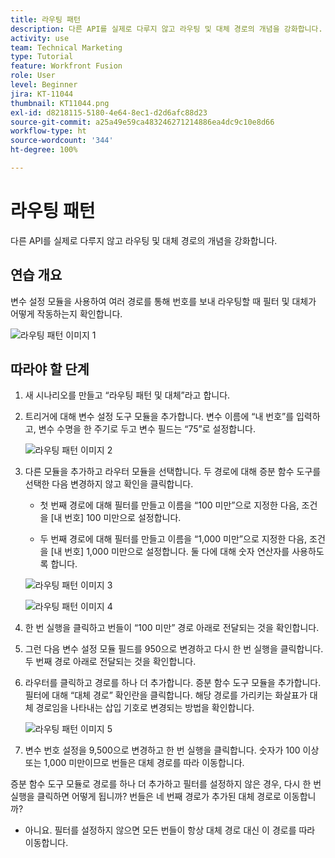```yaml
---
title: 라우팅 패턴
description: 다른 API를 실제로 다루지 않고 라우팅 및 대체 경로의 개념을 강화합니다.
activity: use
team: Technical Marketing
type: Tutorial
feature: Workfront Fusion
role: User
level: Beginner
jira: KT-11044
thumbnail: KT11044.png
exl-id: d8218115-5180-4e64-8ec1-d2d6afc88d23
source-git-commit: a25a49e59ca483246271214886ea4dc9c10e8d66
workflow-type: ht
source-wordcount: '344'
ht-degree: 100%

---
```


# 라우팅 패턴

다른 API를 실제로 다루지 않고 라우팅 및 대체 경로의 개념을 강화합니다.

## 연습 개요

변수 설정 모듈을 사용하여 여러 경로를 통해 번호를 보내 라우팅할 때 필터 및 대체가 어떻게 작동하는지 확인합니다.

![라우팅 패턴 이미지 1](../12-exercises/assets/routing-patterns-walkthrough-1.png)

## 따라야 할 단계

1. 새 시나리오를 만들고 “라우팅 패턴 및 대체”라고 합니다.
1. 트리거에 대해 변수 설정 도구 모듈을 추가합니다. 변수 이름에 “내 번호”를 입력하고, 변수 수명을 한 주기로 두고 변수 필드는 “75”로 설정합니다.

   ![라우팅 패턴 이미지 2](../12-exercises/assets/routing-patterns-walkthrough-2.png)

1. 다른 모듈을 추가하고 라우터 모듈을 선택합니다. 두 경로에 대해 증분 함수 도구를 선택한 다음 변경하지 않고 확인을 클릭합니다.

   + 첫 번째 경로에 대해 필터를 만들고 이름을 “100 미만”으로 지정한 다음, 조건을 [내 번호] 100 미만으로 설정합니다.

   + 두 번째 경로에 대해 필터를 만들고 이름을 “1,000 미만”으로 지정한 다음, 조건을 [내 번호] 1,000 미만으로 설정합니다. 둘 다에 대해 숫자 연산자를 사용하도록 합니다.

   ![라우팅 패턴 이미지 3](../12-exercises/assets/routing-patterns-walkthrough-3.png)

   ![라우팅 패턴 이미지 4](../12-exercises/assets/routing-patterns-walkthrough-4.png)

1. 한 번 실행을 클릭하고 번들이 “100 미만” 경로 아래로 전달되는 것을 확인합니다.
1. 그런 다음 변수 설정 모듈 필드를 950으로 변경하고 다시 한 번 실행을 클릭합니다. 두 번째 경로 아래로 전달되는 것을 확인합니다.
1. 라우터를 클릭하고 경로를 하나 더 추가합니다. 증분 함수 도구 모듈을 추가합니다. 필터에 대해 “대체 경로” 확인란을 클릭합니다. 해당 경로를 가리키는 화살표가 대체 경로임을 나타내는 삽입 기호로 변경되는 방법을 확인합니다.

   ![라우팅 패턴 이미지 5](../12-exercises/assets/routing-patterns-walkthrough-5.png)

1. 변수 번호 설정을 9,500으로 변경하고 한 번 실행을 클릭합니다. 숫자가 100 이상 또는 1,000 미만이므로 번들은 대체 경로를 따라 이동합니다.

증분 함수 도구 모듈로 경로를 하나 더 추가하고 필터를 설정하지 않은 경우, 다시 한 번 실행을 클릭하면 어떻게 됩니까? 번들은 네 번째 경로가 추가된 대체 경로로 이동합니까?

+ 아니요. 필터를 설정하지 않으면 모든 번들이 항상 대체 경로 대신 이 경로를 따라 이동합니다.
